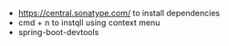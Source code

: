 + https://central.sonatype.com/ to install dependencies
+ cmd + n to instqll using context menu
+ spring-boot-devtools